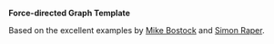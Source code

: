 **Force-directed Graph Template**

Based on the excellent examples by [Mike Bostock](https://github.com/mbostock) and [Simon Raper](http://www.coppelia.io/2014/07/an-a-to-z-of-extra-features-for-the-d3-force-layout/).
